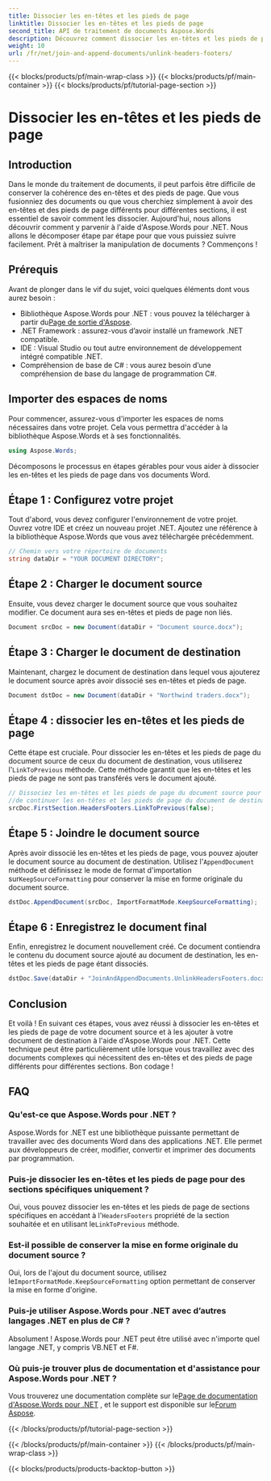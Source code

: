 ```yaml
---
title: Dissocier les en-têtes et les pieds de page
linktitle: Dissocier les en-têtes et les pieds de page
second_title: API de traitement de documents Aspose.Words
description: Découvrez comment dissocier les en-têtes et les pieds de page dans les documents Word à l'aide d'Aspose.Words pour .NET. Suivez notre guide détaillé, étape par étape, pour maîtriser la manipulation des documents.
weight: 10
url: /fr/net/join-and-append-documents/unlink-headers-footers/
---
```


{{< blocks/products/pf/main-wrap-class >}}
{{< blocks/products/pf/main-container >}}
{{< blocks/products/pf/tutorial-page-section >}}

# Dissocier les en-têtes et les pieds de page

## Introduction

Dans le monde du traitement de documents, il peut parfois être difficile de conserver la cohérence des en-têtes et des pieds de page. Que vous fusionniez des documents ou que vous cherchiez simplement à avoir des en-têtes et des pieds de page différents pour différentes sections, il est essentiel de savoir comment les dissocier. Aujourd'hui, nous allons découvrir comment y parvenir à l'aide d'Aspose.Words pour .NET. Nous allons le décomposer étape par étape pour que vous puissiez suivre facilement. Prêt à maîtriser la manipulation de documents ? Commençons !

## Prérequis

Avant de plonger dans le vif du sujet, voici quelques éléments dont vous aurez besoin :

-  Bibliothèque Aspose.Words pour .NET : vous pouvez la télécharger à partir du[Page de sortie d'Aspose](https://releases.aspose.com/words/net/).
- .NET Framework : assurez-vous d’avoir installé un framework .NET compatible.
- IDE : Visual Studio ou tout autre environnement de développement intégré compatible .NET.
- Compréhension de base de C# : vous aurez besoin d’une compréhension de base du langage de programmation C#.

## Importer des espaces de noms

Pour commencer, assurez-vous d'importer les espaces de noms nécessaires dans votre projet. Cela vous permettra d'accéder à la bibliothèque Aspose.Words et à ses fonctionnalités.

```csharp
using Aspose.Words;
```

Décomposons le processus en étapes gérables pour vous aider à dissocier les en-têtes et les pieds de page dans vos documents Word.

## Étape 1 : Configurez votre projet

Tout d'abord, vous devez configurer l'environnement de votre projet. Ouvrez votre IDE et créez un nouveau projet .NET. Ajoutez une référence à la bibliothèque Aspose.Words que vous avez téléchargée précédemment.

```csharp
// Chemin vers votre répertoire de documents
string dataDir = "YOUR DOCUMENT DIRECTORY";
```

## Étape 2 : Charger le document source

Ensuite, vous devez charger le document source que vous souhaitez modifier. Ce document aura ses en-têtes et pieds de page non liés.

```csharp
Document srcDoc = new Document(dataDir + "Document source.docx");
```

## Étape 3 : Charger le document de destination

Maintenant, chargez le document de destination dans lequel vous ajouterez le document source après avoir dissocié ses en-têtes et pieds de page.

```csharp
Document dstDoc = new Document(dataDir + "Northwind traders.docx");
```

## Étape 4 : dissocier les en-têtes et les pieds de page

 Cette étape est cruciale. Pour dissocier les en-têtes et les pieds de page du document source de ceux du document de destination, vous utiliserez l'`LinkToPrevious` méthode. Cette méthode garantit que les en-têtes et les pieds de page ne sont pas transférés vers le document ajouté.

```csharp
// Dissociez les en-têtes et les pieds de page du document source pour arrêter cela
//de continuer les en-têtes et les pieds de page du document de destination.
srcDoc.FirstSection.HeadersFooters.LinkToPrevious(false);
```

## Étape 5 : Joindre le document source

 Après avoir dissocié les en-têtes et les pieds de page, vous pouvez ajouter le document source au document de destination. Utilisez l'`AppendDocument` méthode et définissez le mode de format d'importation sur`KeepSourceFormatting` pour conserver la mise en forme originale du document source.

```csharp
dstDoc.AppendDocument(srcDoc, ImportFormatMode.KeepSourceFormatting);
```

## Étape 6 : Enregistrez le document final

Enfin, enregistrez le document nouvellement créé. Ce document contiendra le contenu du document source ajouté au document de destination, les en-têtes et les pieds de page étant dissociés.

```csharp
dstDoc.Save(dataDir + "JoinAndAppendDocuments.UnlinkHeadersFooters.docx");
```

## Conclusion

Et voilà ! En suivant ces étapes, vous avez réussi à dissocier les en-têtes et les pieds de page de votre document source et à les ajouter à votre document de destination à l'aide d'Aspose.Words pour .NET. Cette technique peut être particulièrement utile lorsque vous travaillez avec des documents complexes qui nécessitent des en-têtes et des pieds de page différents pour différentes sections. Bon codage !

## FAQ

### Qu'est-ce que Aspose.Words pour .NET ?  
Aspose.Words for .NET est une bibliothèque puissante permettant de travailler avec des documents Word dans des applications .NET. Elle permet aux développeurs de créer, modifier, convertir et imprimer des documents par programmation.

### Puis-je dissocier les en-têtes et les pieds de page pour des sections spécifiques uniquement ?  
 Oui, vous pouvez dissocier les en-têtes et les pieds de page de sections spécifiques en accédant à l'`HeadersFooters` propriété de la section souhaitée et en utilisant le`LinkToPrevious` méthode.

### Est-il possible de conserver la mise en forme originale du document source ?  
 Oui, lors de l'ajout du document source, utilisez le`ImportFormatMode.KeepSourceFormatting` option permettant de conserver la mise en forme d'origine.

### Puis-je utiliser Aspose.Words pour .NET avec d’autres langages .NET en plus de C# ?  
Absolument ! Aspose.Words pour .NET peut être utilisé avec n'importe quel langage .NET, y compris VB.NET et F#.

### Où puis-je trouver plus de documentation et d'assistance pour Aspose.Words pour .NET ?  
 Vous trouverez une documentation complète sur le[Page de documentation d'Aspose.Words pour .NET](https://reference.aspose.com/words/net/) , et le support est disponible sur le[Forum Aspose](https://forum.aspose.com/c/words/8).

{{< /blocks/products/pf/tutorial-page-section >}}

{{< /blocks/products/pf/main-container >}}
{{< /blocks/products/pf/main-wrap-class >}}

{{< blocks/products/products-backtop-button >}}
